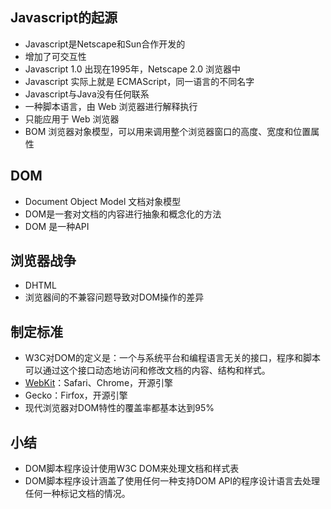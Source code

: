 ## Javascript的起源
- Javascript是Netscape和Sun合作开发的
- 增加了可交互性
- Javascript 1.0 出现在1995年，Netscape 2.0 浏览器中
- Javascript 实际上就是 ECMAScript，同一语言的不同名字
- Javascript与Java没有任何联系
- 一种脚本语言，由 Web 浏览器进行解释执行
- 只能应用于 Web 浏览器
- BOM 浏览器对象模型，可以用来调用整个浏览器窗口的高度、宽度和位置属性

## DOM
- Document Object Model 文档对象模型
- DOM是一套对文档的内容进行抽象和概念化的方法
- DOM 是一种API

## 浏览器战争
- DHTML
- 浏览器间的不兼容问题导致对DOM操作的差异

## 制定标准
- W3C对DOM的定义是：一个与系统平台和编程语言无关的接口，程序和脚本可以通过这个接口动态地访问和修改文档的内容、结构和样式。
- [WebKit](https://webkit.org)：Safari、Chrome，开源引擎
- Gecko：Firfox，开源引擎
- 现代浏览器对DOM特性的覆盖率都基本达到95%

## 小结
- DOM脚本程序设计使用W3C DOM来处理文档和样式表
- DOM脚本程序设计涵盖了使用任何一种支持DOM API的程序设计语言去处理任何一种标记文档的情况。